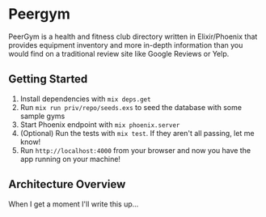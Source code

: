 # Peergym

PeerGym is a health and fitness club directory written in Elixir/Phoenix that provides equipment inventory and more in-depth information than you would find on a traditional review site like Google Reviews or Yelp.

## Getting Started

1. Install dependencies with `mix deps.get`
2. Run `mix run priv/repo/seeds.exs` to seed the database with some sample gyms
3. Start Phoenix endpoint with `mix phoenix.server`
4. (Optional) Run the tests with `mix test`. If they aren't all passing, let me know!
5. Run `http://localhost:4000` from your browser and now you have the app running on your machine!

## Architecture Overview

When I get a moment I'll write this up...
